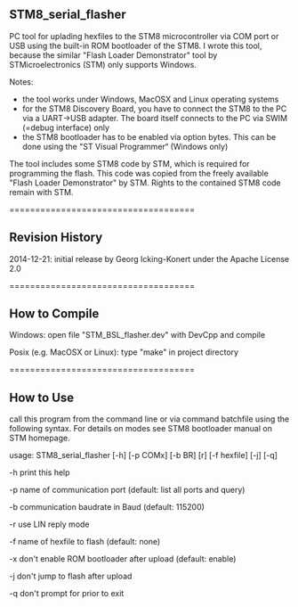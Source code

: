 STM8_serial_flasher
-------------------

PC tool for uplading hexfiles to the STM8 microcontroller via COM port or USB using the built-in ROM bootloader of the STM8. I wrote this tool, because the similar "Flash Loader Demonstrator" tool by STMicroelectronics (STM) only supports Windows.

Notes:
  - the tool works under Windows, MacOSX and Linux operating systems
  - for the STM8 Discovery Board, you have to connect the STM8 to the PC via a UART->USB adapter. The board itself connects to the PC via SWIM (=debug interface) only
  - the STM8 bootloader has to be enabled via option bytes. This can be done using the "ST Visual Programmer“ (Windows only)

The tool includes some STM8 code by STM, which is required for programming the flash. This code was copied from the freely available "Flash Loader Demonstrator" by STM. Rights to the contained STM8 code remain with STM.

====================================

Revision History
----------------

2014-12-21: initial release by Georg Icking-Konert under the Apache License 2.0

====================================

How to Compile
--------------

Windows: open file "STM_BSL_flasher.dev" with DevCpp and compile

Posix (e.g. MacOSX or Linux): type "make" in project directory

====================================

How to Use
----------

call this program from the command line or via command batchfile using the following syntax. For details on modes see STM8 bootloader manual on STM homepage.

usage: STM8_serial_flasher [-h] [-p COMx] [-b BR] [r] [-f hexfile] [-j] [-q]

  -h    print this help

  -p    name of communication port (default: list all ports and query)

  -b    communication baudrate in Baud (default: 115200)

  -r    use LIN reply mode

  -f    name of hexfile to flash (default: none)

  -x    don't enable ROM bootloader after upload (default: enable)
      
  -j    don't jump to flash after upload

  -q    don't prompt for <return> prior to exit
